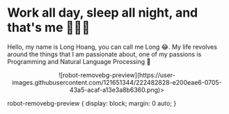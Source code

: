 # Work all day, sleep all night, and that's me 👋😊👋

Hello, my name is Long Hoang, you can call me Long 😂. My life revolves around the things that I am passionate about, one of my passions is Programming and Natural Language Processing 🤖

<p align="center">
![robot-removebg-preview](https://user-images.githubusercontent.com/121651344/222482828-e200eae6-0705-43a5-acaf-a13e3a8b6360.png)>
</p>
robot-removebg-preview {
                      display: block;
                      margin: 0 auto;
                      }
